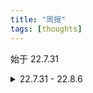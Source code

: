 ```yaml
---
title: "周报"
tags: [thoughts]
---
```


始于 22.7.31

<!--more-->


<details>
  <summary>22.7.31 - 22.8.6</summary>

本周原计划是准备秋招，在周一干完了能应付一周的活后，周二突然来了个很急的需求，要求本周内完成，秋招的事就只能先放放了。

这个需求非常 CRUD，需要从服务器日志中解析出所有的用户 id，调用 rpc 接口去查询用户的更多数据，最后把数据通过 api 插入到 OLAP 数据库。

最终顺利在周五完成需求，事后总结有几点收获：

* 动态语言挺好用。setattr 能对库的类增加成员函数，减少很多冗余代码。不过对于其他语言，用 trait 也能满足我的需求
* 类型系统很重要，py 应该强制要求类型标注。内部库有一个函数调用类型匹配错误的 bug，该代码之前没被调用过，藏匿至今，不可思议。要是有类型标注，不致于此。想起之前跟面试官介绍 mypy 项目的被鄙夷的场面了
* 库函数向用户通知错误的方式，除了错误码就是抛出异常。这次的需求用 py2 编写，我采用抛出异常的方式，在主函数 catch 异常并写入日志，极大降低理清程序逻辑的心智负担，避免错误码层层传递，深刻感受到异常控制流的威力
* 以下代码并不等价
```
try:
    count += 1
except:
    count += 1
```

```
try:
    pass
except:
    pass
finally:
    count += 1
```
* 序列化反序列化意外地非常耗时。之前读 ddia 有这么一段话，大意是，内存数据库更快的原因不在于数据是存放在内存中，而是因为免去了数据打包解包的过程。如果内存足够大，基于磁盘的数据库也可以不需要磁盘 IO。当时将信将疑，现在总算见识到了
* 在思考业务的边界情况时，总结了一些方法论。比如函数的语义最好写成纯函数，逻辑性的 bug 通常出现在有副作用的变量上，需要着重关注有副作用变量经过的控制流，以及与该变量有关联的其他副作用变量。总结得还不太完善。我觉得形式化验证是不是就在关心这方面的工作，有空了解一下
* 公司内部的工具链太老了，吐槽已久。正好周一读了这篇[博文](https://xuanwo.io/reports/2022-25/)，有了更深的体会
</details>



